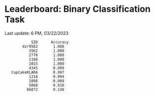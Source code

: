 # Leaderboard: Binary Classification Task

Last update: 6 PM, 03/22/2023

```
            SID      Accuracy
        dzr9582		  1.000
           3562		  1.000
           2778		  1.000
           1188		  1.000
           1015		  1.000
           4345		  0.999
   CupCakeKLARA		  0.997
           1218		  0.994
           1898		  0.989
           5088		  0.916
          86872		  0.148
```

